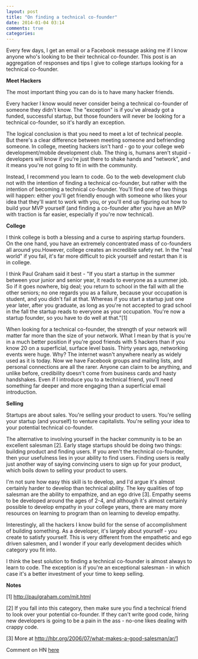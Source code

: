 ```yaml
---
layout: post
title: "On finding a technical co-founder"
date: 2014-01-04 03:14
comments: true
categories: 
---
```


Every few days, I get an email or a Facebook message asking me if I know anyone who's looking to be their technical co-founder. This post is an aggregation of responses and tips I give to college startups looking for a technical co-founder. 
 
**Meet Hackers**

The most important thing you can do is to have many hacker friends. 

Every hacker I know would never consider being a technical co-founder of someone they didn't know. The "exception" is if you've already got a funded, successful startup, but those founders will never be looking for a technical co-founder, so it's hardly an exception.

The logical conclusion is that you need to meet a lot of technical people. But there's a clear difference between meeting someone and befriending someone. In college, meeting hackers isn't hard - go to your college web development/mobile development club. The thing is, humans aren't stupid - developers will know if you're just there to shake hands and "network", and it means you're not going to fit in with the community. 

Instead, I recommend you learn to code. Go to the web development club not with the intention of finding a technical co-founder, but rather with the intention of becoming a technical co-founder. You'll find one of two things will happen: either you'll get friendly enough with someone who likes your idea that they'll want to work with you, or you'll end up figuring out how to build your MVP yourself (and finding a co-founder after you have an MVP with traction is far easier, especially if you're now technical).

**College**

I think college is both a blessing and a curse to aspiring startup founders. On the one hand, you have an extremely concentrated mass of co-founders all around you.However, college creates an incredible safety net. In the "real world" if you fail, it's far more difficult to pick yourself and restart than it is in college. 

I think Paul Graham said it best - "If you start a startup in the summer between your junior and senior year, it reads to everyone as a summer job. So if it goes nowhere, big deal; you return to school in the fall with all the other seniors; no one regards you as a failure, because your occupation is student, and you didn't fail at that. Whereas if you start a startup just one year later, after you graduate, as long as you're not accepted to grad school in the fall the startup reads to everyone as your occupation. You're now a startup founder, so you have to do well at that."[1]

When looking for a technical co-founder, the strength of your network will matter far more than the size of your network. What I mean by that is you're in a much better position if you're good friends with 5 hackers than if you know 20 on a superficial, surface level basis. Thirty years ago, networking events were huge. Why? The internet wasn't anywhere nearly as widely used as it is today. Now we have Facebook groups and mailing lists, and personal connections are all the rarer. Anyone can claim to be anything, and unlike before, credibility doesn't come from business cards and hasty handshakes. Even if I introduce you to a technical friend, you'll need something far deeper and more engaging than a superficial email introduction. 


**Selling**


Startups are about sales. You're selling your product to users. You're selling your startup (and yourself) to venture capitalists. You're selling your idea to your potential technical co-founder.

The alternative to involving yourself in the hacker community is to be an excellent salesman [2]. Early stage startups should be doing two things: building product and finding users. If you aren't the technical co-founder, then your usefulness lies in your ability to find users. Finding users is really just another way of saying convincing users to sign up for your product, which boils down to selling your product to users. 

I'm not sure how easy this skill is to develop, and I'd argue it's almost certainly harder to develop than technical ability. The key qualities of top salesman are the ability to empathize, and an ego drive [3]. Empathy seems to be developed around the ages of 2-4, and although it's almost certainly possible to develop empathy in your college years, there are many more resources on learning to program than on learning to develop empathy.

Interestingly, all the hackers I know build for the sense of accomplishment of building something. As a developer, it's largely about yourself - you create to satisfy yourself. This is very different from the empathetic and ego driven salesmen, and I wonder if your early development decides which category you fit into.

I think the best solution to finding a technical co-founder is almost always to learn to code. The exception is if you're an exceptional salesman - in which case it's a better investment of your time to keep selling.

**Notes**

[1] http://paulgraham.com/mit.html 

[2] If you fall into this category, then make sure you find a technical friend to look over your potential co-founder. If they can't write good code, hiring new developers is going to be a pain in the ass - no-one likes dealing with crappy code.

[3] More at http://hbr.org/2006/07/what-makes-a-good-salesman/ar/1 

Comment on HN [here](https://news.ycombinator.com/item?id=7023253)

